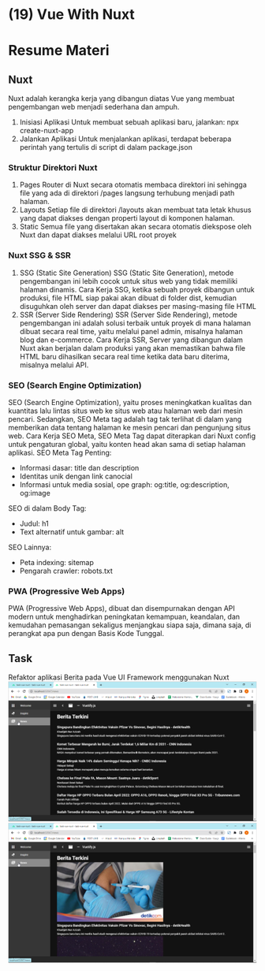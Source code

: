 # (19) Vue With Nuxt

# Resume Materi

## Nuxt

Nuxt adalah kerangka kerja yang dibangun diatas Vue yang membuat pengembangan web menjadi sederhana dan ampuh.

1. Inisiasi Aplikasi
   Untuk membuat sebuah aplikasi baru, jalankan: npx create-nuxt-app <nama proyek>
2. Jalankan Aplikasi
   Untuk menjalankan aplikasi, terdapat beberapa perintah yang tertulis di script di dalam package.json

### Struktur Direktori Nuxt

1. Pages
   Router di Nuxt secara otomatis membaca direktori ini sehingga file yang ada di direktori /pages langsung terhubung menjadi path halaman.
2. Layouts
   Setiap file di direktori /layouts akan membuat tata letak khusus yang dapat diakses dengan properti layout di komponen halaman.
3. Static
   Semua file yang disertakan akan secara otomatis diekspose oleh Nuxt dan dapat diakses melalui URL root proyek

### Nuxt SSG & SSR

1. SSG (Static Site Generation)
   SSG (Static Site Generation), metode pengembangan ini lebih cocok untuk situs web yang tidak memiliki halaman dinamis.
   Cara Kerja SSG, ketika sebuah proyek dibangun untuk produksi, file HTML siap pakai akan dibuat di folder dist, kemudian disuguhkan oleh server dan dapat diakses per masing-masing file HTML
2. SSR (Server Side Rendering)
   SSR (Server Side Rendering), metode pengembangan ini adalah solusi terbaik untuk proyek di mana halaman dibuat secara real time, yaitu melalui panel admin, misalnya halaman blog dan e-commerce.
   Cara Kerja SSR, Server yang dibangun dalam Nuxt akan berjalan dalam produksi yang akan memastikan bahwa file HTML baru dihasilkan secara real time ketika data baru diterima, misalnya melalui API.

### SEO (Search Engine Optimization)

SEO (Search Engine Optimization), yaitu proses meningkatkan kualitas dan kuantitas lalu lintas situs web ke situs web atau halaman web dari mesin pencari. Sedangkan, SEO Meta tag adalah tag tak terlihat di dalam <head> yang memberikan data tentang halaman ke mesin pencari dan pengunjung situs web.
Cara Kerja SEO Meta, SEO Meta Tag dapat diterapkan dari Nuxt config untuk pengaturan global, yaitu konten head akan sama di setiap halaman aplikasi.
SEO Meta Tag Penting:

- Informasi dasar: title dan description
- Identitas unik dengan link canocial
- Informasi untuk media sosial, ope graph: og:title, og:description, og:image

SEO di dalam Body Tag:

- Judul: h1
- Text alternatif untuk gambar: alt

SEO Lainnya:

- Peta indexing: sitemap
- Pengarah crawler: robots.txt

### PWA (Progressive Web Apps)

PWA (Progressive Web Apps), dibuat dan disempurnakan dengan API modern untuk menghadirkan peningkatan kemampuan, keandalan, dan kemudahan pemasangan sekaligus menjangkau siapa saja, dimana saja, di perangkat apa pun dengan Basis Kode Tunggal.

## Task

Refaktor aplikasi Berita pada Vue UI Framework menggunakan Nuxt
![news](screenshots/news.png)
![news-1](screenshots/news-1.png)
